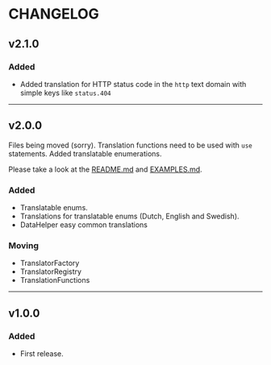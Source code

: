 # CHANGELOG

## v2.1.0

### Added 
- Added translation for HTTP status code in the `http` text domain with simple keys like `status.404`

---

## v2.0.0

Files being moved (sorry). Translation functions need to be used with ```use``` statements. Added translatable enumerations.

Please take a look at the [README.md](README.md) and [EXAMPLES.md](docs/EXAMPLES.md).

### Added
- Translatable enums.
- Translations for translatable enums (Dutch, English and Swedish).
- DataHelper easy common translations

### Moving
- TranslatorFactory 
- TranslatorRegistry
- TranslationFunctions

---

## v1.0.0

### Added
- First release.


